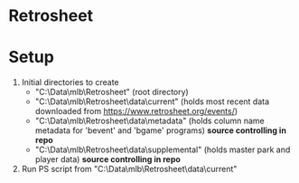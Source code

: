 # Retrosheet


# Setup
1. Initial directories to create
    - "C:\Data\mlb\Retrosheet" (root directory)
    - "C:\Data\mlb\Retrosheet\data\current" (holds most recent data downloaded from https://www.retrosheet.org/events/)
    - "C:\Data\mlb\Retrosheet\data\metadata" (holds column name metadata for 'bevent' and 'bgame' programs) **source controlling in repo**
    - "C:\Data\mlb\Retrosheet\data\supplemental" (holds master park and player data) **source controlling in repo**
2. Run PS script from "C:\Data\mlb\Retrosheet\data\current"

